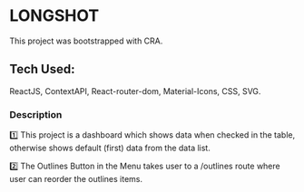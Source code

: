 # LONGSHOT

This project was bootstrapped with CRA.

## Tech Used:

ReactJS, ContextAPI, React-router-dom, Material-Icons, CSS, SVG.

### Description

1️⃣ This project is a dashboard which shows data when checked in the table, otherwise shows default (first) data from the data list.

2️⃣ The Outlines Button in the Menu takes user to a /outlines route where user can reorder the outlines items. 





